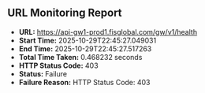 ## URL Monitoring Report

- **URL:** https://api-gw1-prod1.fisglobal.com/gw/v1/health
- **Start Time:** 2025-10-29T22:45:27.049031
- **End Time:** 2025-10-29T22:45:27.517263
- **Total Time Taken:** 0.468232 seconds
- **HTTP Status Code:** 403
- **Status:** Failure
- **Failure Reason:** HTTP Status Code: 403
